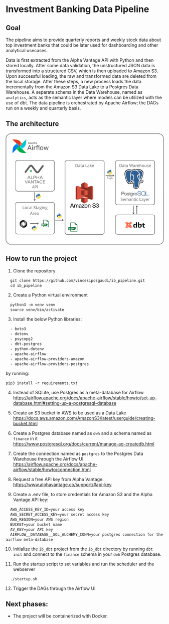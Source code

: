 # Investment Banking Data Pipeline

## Goal

The pipeline aims to provide quarterly reports and weekly stock data about top investment banks that could be later used for dashboarding and other analytical usecases.

Data is first extracted from the Alpha Vantage API with Python and then stored locally. After some data validation, the unstructured JSON data is transformed into a structured CSV, which is then uploaded to Amazon S3. Upon successful loading, the raw and transformed data are deleted from the local storage. After these steps, a new process loads the data incrementally from the Amazon S3 Data Lake to a Postgres Data Warehouse. A separate schema in the Data Warehouse, named as ```analytics```, acts as the semantic layer where models can be utilized with the use of dbt. The data pipeline is orchestrated by Apache Airflow; the DAGs run on a weekly and quarterly basis.

## The architecture
<p align="center">
  <img src=./project_architecture_v3.png>
</p>

## How to run the project
1. Clone the repository
```
  git clone https://github.com/vincesiposgaudi/ib_pipeline.git
  cd ib_pipeline
```
2. Create a Python virtual environment
```
  python3 -m venv venv
  source venv/bin/activate
```
3. Install the below Python libraries:
```
  - boto3
  - dotenv
  - psycopg2
  - dbt-postgres
  - python-dotenv
  - apache-airflow
  - apache-airflow-providers-amazon
  - apache-airflow-providers-postgres
```
by running:
```
pip3 install -r requirements.txt
```
4. Instead of SQLite, use Postgres as a meta-database for Airflow\
https://airflow.apache.org/docs/apache-airflow/stable/howto/set-up-database.html#setting-up-a-postgresql-database

5. Create an S3 bucket in AWS to be used as a Data Lake\
https://docs.aws.amazon.com/AmazonS3/latest/userguide/creating-bucket.html

6. Create a Postgres database named as ```dwh``` and a schema named as ```finance``` in it\
https://www.postgresql.org/docs/current/manage-ag-createdb.html
   
7. Create the connection named as ```postgres``` to the Postgres Data Warehouse through the Airflow UI\
https://airflow.apache.org/docs/apache-airflow/stable/howto/connection.html

8. Request a free API key from Alpha Vantage:\
https://www.alphavantage.co/support/#api-key

9. Create a .env file, to store credentials for Amazon S3 and the Alpha Vantage API key:
```
  AWS_ACCESS_KEY_ID=your access key
  AWS_SECRET_ACCESS_KEY=your secret access key
  AWS_REGION=your AWS region
  BUCKET=your bucket name
  AV_KEY=your API key
  AIRFLOW__DATABASE__SQL_ALCHEMY_CONN=your postgres connection for the airflow meta-database
```

10. Initialize the ```ib_dbt``` project from the ```ib_dbt``` directory by running ```dbt init``` and connect to the ```finance``` schema in your ```dwh``` Postgres database.

11. Run the startup script to set variables and run the scheduler and the webserver
```
  ./startup.sh
```
12. Trigger the DAGs through the Airflow UI

## Next phases:

  - The project will be containerized with Docker.
